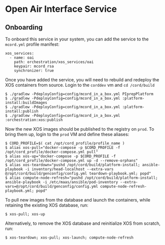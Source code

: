 # Open Air Interface Service

## Onboarding

To onboard this service in your system, you can add the service to the `mcord.yml` profile manifest:

```
xos_services:
  - name: oai
    path: orchestration/xos_services/oai
    keypair: mcord_rsa
    synchronizer: true
```

Once you have added the service, you will need to rebuild and redeploy the XOS containers from source. Login to the `corddev` vm and `cd /cord/build`

```
$ ./gradlew -PdeployConfig=config/mcord_in_a_box.yml PIprepPlatform
$ ./gradlew -PdeployConfig=config/mcord_in_a_box.yml :platform-install:buildImages
$ ./gradlew -PdeployConfig=config/mcord_in_a_box.yml :platform-install:publish
$ ./gradlew -PdeployConfig=config/mcord_in_a_box.yml :orchestration:xos:publish
```

Now the new XOS images should be published to the registry on `prod`. To bring them up, login to the `prod` VM and define these aliases:

```
$ CORD_PROFILE=$( cat /opt/cord_profile/profile_name )
$ alias xos-pull="docker-compose -p $CORD_PROFILE -f /opt/cord_profile/docker-compose.yml pull"
$ alias xos-up="docker-compose -p $CORD_PROFILE -f /opt/cord_profile/docker-compose.yml up -d --remove-orphans"
$ alias xos-teardown="pushd /opt/cord/build/platform-install; ansible-playbook -i inventory/head-localhost --extra-vars @/opt/cord/build/genconfig/config.yml teardown-playbook.yml; popd"
$ alias compute-node-refresh="pushd /opt/cord/build/platform-install; ansible-playbook -i /etc/maas/ansible/pod-inventory --extra-vars=@/opt/cord/build/genconfig/config.yml compute-node-refresh-playbook.yml; popd"
```

To pull new images from the database and launch the containers, while retaining the existing XOS database, run:

```
$ xos-pull; xos-up
```

Alternatively, to remove the XOS database and reinitialize XOS from scratch, run:

```
$ xos-teardown; xos-pull; xos-launch; compute-node-refresh
```
